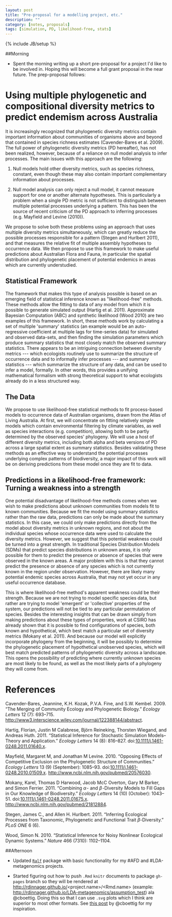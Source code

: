 ```yaml
---
layout: post
title: "Pre-proposal for a modelling project, etc."
description: ""
category: [notes, proposals]
tags: [simulation, PD, likelihood-free, stats]
---
```

{% include JB/setup %}

##Morning

* Spent the morning writing up a short pre-proposal for a project I'd like to be involved in. Hoping this will become a full grant proposal in the near future. The prep-proposal follows:

Using multiple phylogenetic and compositional diversity metrics to predict endemism across Australia
====================================================================================================

It is increasingly recognized that phylogenetic diversity metrics
contain important information about communities of organisms above and
beyond that contained in species richness estimates (Cavender-Bares et
al. 2009). The full power of phylogenetic diversity metrics (PD
hereafter), has not been realized, however, because of a reliance on
null model analysis to infer processes. The main issues with this
approach are the following:

1.  Null models hold other diversity metrics, such as species richness,
    constant, even though these may also contain important complementary
    information about processes.

2.  Null model analysis can only reject a null model, it cannot measure
    support for one or another alternate hypotheses. This is
    particularly a problem when a single PD metric is not sufficient to
    distinguish between multiple potential processes underlying a
    pattern. This has been the source of recent criticism of the PD
    approach to inferring processes (e.g. Mayfield and Levine (2010)).

We propose to solve both these problems using an approach that uses
multiple diversity metrics simultaneously, which can greatly reduce the
possible processes responsible for a pattern (Stegen and Hurlbert 2011),
and that measures the relative fit of multiple assembly hypotheses to
occurrence data. We then propose to use this framework to make useful
predictions about Australian Flora and Fauna, in particular the spatial
distribution and phylogenetic placement of potential endemics in areas
which are currently understudied.

Statistical Framework
---------------------

The framework that makes this type of analysis possible is based on an
emerging field of statistical inference known as "likelihood-free"
methods. These methods allow the fitting to data of any model from which
it is possible to generate simulated output (Hartig et al. 2011).
Approximate Bayesian Computation (ABC) and synthetic likelihood (Wood
2010) are two examples of this framework. In short, these methods work
by calculating a set of multiple 'summary' statistics (an example would
be an auto-regressive coefficient at multiple lags for time-series data)
for simulated and observed data-sets, and then finding the simulation
parameters which produce summary statistics that most closely match the
observed summary statistics. There appears to be an intriguing
connection between diversity metrics --- which ecologists routinely use
to summarize the structure of occurrence data and to informally infer
processes --- and summary statistics --- which summarize the structure
of any data, and can be used to infer a model, formally. In other words,
this provides a unifying mathematical formalism with strong theoretical
support to what ecologists already do in a less structured way.

The Data
--------

We propose to use likelihood-free statistical methods to fit
process-based models to occurrence data of Australian organisms, drawn
from the Atlas of Living Australia. At first, we will concentrate on
fitting relatively simple models which contain environmental filtering
by climate variables, as well as species interactions (e.g.
competition), allowing both to be partly determined by the observed
species' phylogeny. We will use a host of different diversity metrics,
including both alpha and beta versions of PD across a large spatial
extent as summary statistics. Besides validating these methods as an
effective way to understand the potential processes underlying complex
patterns of biodiversity, a major impact of this work will be on
deriving predictions from these model once they are fit to data.

Predictions in a likelihood-free framework: Turning a weakness into a strength
------------------------------------------------------------------------------

One potential disadvantage of likelihood-free methods comes when we wish
to make predictions about unknown communities from models fit to known
communities. Because we fit the model using summary statistics rather
than the raw data, predictions can only be made about the summary
statistics. In this case, we could only make predictions directly from
the model about diversity metrics in unknown regions, and not about the
individual species whose occurrence data were used to calculate the
diversity metrics. However, we suggest that this potential weakness
could be turned into a great strength. In traditional Species
Distribution Models (SDMs) that predict species distributions in unknown
areas, it is only possible for them to predict the presence or absence
of species that were observed in the known areas. A major problem with
this is that they cannot predict the presence or absence of any species
which is not currently known in the region under observation. However,
there are likely many potential endemic species across Australia, that
may not yet occur in any useful occurrence database.

This is where likelihood-free method's apparent weakness could be their
strength. Because we are not trying to model specific species data, but
rather are trying to model 'emergent' or 'collective' properties of the
system, our predictions will not be tied to any particular permutation
of species. Besides the interesting insights that can be drawn simply
from making predictions about these types of properties, work at CSIRO
has already shown that it is possible to find configurations of species,
both known and hypothetical, which best match a particular set of
diversity metrics (Mokany et al. 2011). And because our model will
explicitly incorporate phylogeny from the beginning, it will be possibly
to determine the phylogenetic placement of hypothetical unobserved
species, which will best match predicted patterns of phylogenetic
diversity across a landscape. This opens the possibility of predicting
where currently unknown species are most likely to be found, as well as
the most likely parts of a phylogeny they will come from.

References
==========

Cavender-Bares, Jeannine, K.H. Kozak, P.V.A. Fine, and S.W. Kembel.
2009. “The Merging of Community Ecology and Phylogenetic Biology.”
*Ecology Letters* 12 (7): 693–715.
<http://www3.interscience.wiley.com/journal/122388144/abstract>.

Hartig, Florian, Justin M Calabrese, Björn Reineking, Thorsten Wiegand,
and Andreas Huth. 2011. “Statistical Inference for Stochastic Simulation
Models–Theory and Application.” *Ecology Letters* 14 (8): 816–827.
doi:[10.1111/j.1461-0248.2011.01640.x](http://dx.doi.org/10.1111/j.1461-0248.2011.01640.x).

Mayfield, Margaret M, and Jonathan M Levine. 2010. “Opposing Effects of
Competitive Exclusion on the Phylogenetic Structure of Communities.”
*Ecology Letters* 13 (9) (September): 1085–93.
doi:[10.1111/j.1461-0248.2010.01509.x](http://dx.doi.org/10.1111/j.1461-0248.2010.01509.x).
<http://www.ncbi.nlm.nih.gov/pubmed/20576030>.

Mokany, Karel, Thomas D Harwood, Jacob McC Overton, Gary M Barker, and
Simon Ferrier. 2011. “Combining *α* - and *β* -Diversity Models to Fill
Gaps in Our Knowledge of Biodiversity.” *Ecology Letters* 14 (10)
(October): 1043–51.
doi:[10.1111/j.1461-0248.2011.01675.x](http://dx.doi.org/10.1111/j.1461-0248.2011.01675.x).
<http://www.ncbi.nlm.nih.gov/pubmed/21812884>.

Stegen, James C., and Allen H. Hurlbert. 2011. “Inferring Ecological
Processes from Taxonomic, Phylogenetic and Functional Trait
*β*-Diversity.” *PLoS ONE* 6 (6).

Wood, Simon N. 2010. “Statistical Inference for Noisy Nonlinear
Ecological Dynamic Systems.” *Nature* 466 (7310): 1102–1104.

##Afternoon

* Updated [`Ralf`](https://github.com/rdinnager/Ralf) package with basic functionality for my #AFD and #LDA-metagenomics projects.

* Started figuring out how to push `.Rmd` `knitr` documents to package `gh-pages` branch so they will be rendered at http://rdinnager.github.io/<project.name>/<Rmd.name> (example: http://rdinnager.github.io/LDA-metagenomics/assumption_test) ala @cboettig. Doing this so that I can use `.svg` plots which I think are superior to most other formats. See [this post](http://www.carlboettiger.info/2014/05/07/integrating-github-project-repos-into-the-notebook.html) by @cboettig for my inspiration. 